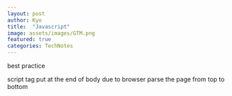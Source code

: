 ```yaml
---
layout: post
author: Kyo
title:  "Javascript"
image: assets/images/GTM.png
featured: true
categories: TechNotes
---
```


best practice

script tag put at the end of body
due to browser parse the page from top to bottom